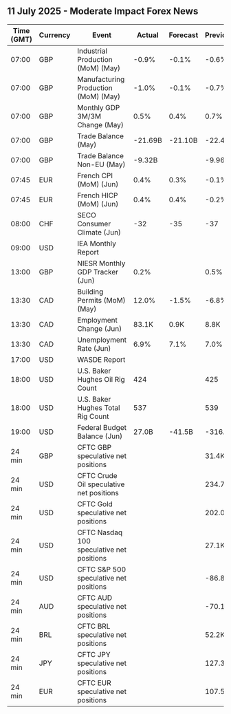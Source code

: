 ## 11 July 2025 - Moderate Impact Forex News

| Time (GMT) | Currency | Event | Actual | Forecast | Previous |
|------|----------|-------|--------|----------|----------|
| 07:00 | GBP | Industrial Production (MoM) (May) | -0.9% | -0.1% | -0.6% |
| 07:00 | GBP | Manufacturing Production (MoM) (May) | -1.0% | -0.1% | -0.7% |
| 07:00 | GBP | Monthly GDP 3M/3M Change (May) | 0.5% | 0.4% | 0.7% |
| 07:00 | GBP | Trade Balance (May) | -21.69B | -21.10B | -22.42B |
| 07:00 | GBP | Trade Balance Non-EU (May) | -9.32B |  | -9.96B |
| 07:45 | EUR | French CPI (MoM) (Jun) | 0.4% | 0.3% | -0.1% |
| 07:45 | EUR | French HICP (MoM) (Jun) | 0.4% | 0.4% | -0.2% |
| 08:00 | CHF | SECO Consumer Climate (Jun) | -32 | -35 | -37 |
| 09:00 | USD | IEA Monthly Report |  |  |  |
| 13:00 | GBP | NIESR Monthly GDP Tracker (Jun) | 0.2% |  | 0.5% |
| 13:30 | CAD | Building Permits (MoM) (May) | 12.0% | -1.5% | -6.8% |
| 13:30 | CAD | Employment Change (Jun) | 83.1K | 0.9K | 8.8K |
| 13:30 | CAD | Unemployment Rate (Jun) | 6.9% | 7.1% | 7.0% |
| 17:00 | USD | WASDE Report |  |  |  |
| 18:00 | USD | U.S. Baker Hughes Oil Rig Count | 424 |  | 425 |
| 18:00 | USD | U.S. Baker Hughes Total Rig Count | 537 |  | 539 |
| 19:00 | USD | Federal Budget Balance (Jun) | 27.0B | -41.5B | -316.0B |
| 24 min | GBP | CFTC GBP speculative net positions |  |  | 31.4K |
| 24 min | USD | CFTC Crude Oil speculative net positions |  |  | 234.7K |
| 24 min | USD | CFTC Gold speculative net positions |  |  | 202.0K |
| 24 min | USD | CFTC Nasdaq 100 speculative net positions |  |  | 27.1K |
| 24 min | USD | CFTC S&P 500 speculative net positions |  |  | -86.8K |
| 24 min | AUD | CFTC AUD speculative net positions |  |  | -70.1K |
| 24 min | BRL | CFTC BRL speculative net positions |  |  | 52.2K |
| 24 min | JPY | CFTC JPY speculative net positions |  |  | 127.3K |
| 24 min | EUR | CFTC EUR speculative net positions |  |  | 107.5K |
